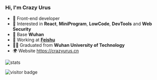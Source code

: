 ### Hi, I'm Crazy Urus

- 🔭 Front-end developer
- 🍋 Interested in **React**, **MiniProgram**, **LowCode**, **DevTools** and **Web Security**
- 📍 Base **Wuhan**
- 💼 Working at **[Feishu](https://www.feishu.cn)**
- 👨‍🎓 Graduated from **Wuhan University of Technology**
- 🌍 Website https://crazyurus.cn

![stats](https://github-readme-stats.vercel.app/api?username=crazyurus)

![visitor badge](https://visitor-badge.glitch.me/badge?page_id=crazyurus.github.readme)
